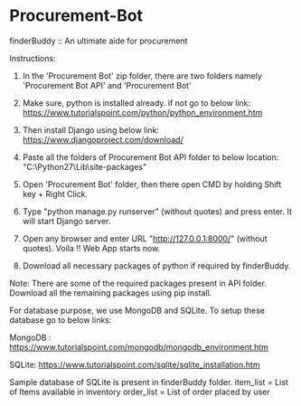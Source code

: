# Procurement-Bot
finderBuddy :: An ultimate aide for procurement 

Instructions:
1. In the 'Procurement Bot' zip folder, there are two folders namely 'Procurement Bot API' and 'Procurement Bot'

2. Make sure, python is installed already. if not go to below link:
	https://www.tutorialspoint.com/python/python_environment.htm

3. Then install Django using below link:
	https://www.djangoproject.com/download/

4. Paste all the folders of Procurement Bot API folder to below location:
	"C:\Python27\Lib\site-packages"

5. Open 'Procurement Bot' folder, then there open CMD by holding Shift key + Right Click.

5. Type "python manage.py runserver" (without quotes) and press enter. It will start Django server.

6. Open any browser and enter URL "http://127.0.0.1:8000/" (without quotes). Voila !! Web App starts now.

7. Download all necessary packages of python if required by finderBuddy.

Note:
There are some of the required packages present in API folder. Download all the remaining packages using pip install.

For database purpose, we use MongoDB and SQLite.
To setup these database go to below links:

MongoDB : https://www.tutorialspoint.com/mongodb/mongodb_environment.htm

SQLite:
https://www.tutorialspoint.com/sqlite/sqlite_installation.htm

Sample database of SQLite is present in finderBuddy folder.
item_list = List of Items available in inventory
order_list = List of order placed by user

